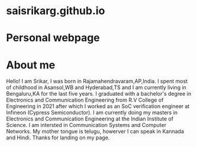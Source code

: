 # saisrikarg.github.io
# Personal webpage
# About me
Hello! I am Srikar, I was born in Rajamahendravaram,AP,India. I spent most of childhood in Asansol,WB and Hyderabad,TS and I am currently living in Bengaluru,KA for the last five years. I graduated with a bachelor's degree in Electronics and Communication Engineering from R.V College of Engineering in 2021 after which I worked as an SoC verification engineer at Infineon (Cypress Semiconductor). I am currently doing my masters in Electronics and Communication Engineering at the Indian Institute of Science. I am intersted in Communication Systems and Computer Networks. My mother tongue is telugu, howerver I can speak in Kannada and Hindi. Thanks for landing on my page.
